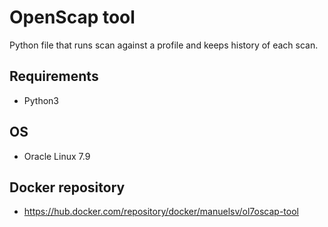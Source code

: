 # OpenScap tool 
Python file that runs scan against a profile and keeps history of each scan.

## Requirements
- Python3

## OS
- Oracle Linux 7.9

## Docker repository
 - https://hub.docker.com/repository/docker/manuelsv/ol7oscap-tool
